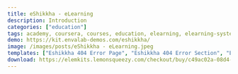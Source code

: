 ```yaml
---
title: eShikkha - eLearning
description: Introduction
categories: ["education"]
tags: academy, coursera, courses, education, elearning, elearning-system, learning, online-education, page builder, school, teaching, training, udemy, university
demo: https://kit.envalab-demos.com/eshikkha/
image: /images/posts/eShikkha - eLearning.jpeg
templates: ["Eshikkha 404 Error Page", "Eshikkha 404 Error Section", "Eshikkha Aboutus Page", "Eshikkha Blog Details Page", "Eshikkha Blog Page", "Eshikkha Blog Posts Section", "Eshikkha Coming Soon Page", "Eshikkha Contactus Page", "Eshikkha Course Details Page", "Eshikkha Course Grid Page", "Eshikkha Courses Categories Section", "Eshikkha Footer Section", "Eshikkha Funfact Section", "Eshikkha Header Section", "Eshikkha Headertop Section", "Eshikkha Hero Section", "Eshikkha Home Banner Section", "Eshikkha Home Page", "Eshikkha Newsletter Section", "Eshikkha Popular Courses Section", "Eshikkha Services Section", "Eshikkha Teachers Page", "Eshikkha Teachers Section", "Eshikkha Testimonial Section", "Eshikkha Upcoming Events Section", "Eshikkha Welcome Section", "Global"]
download: https://elemkits.lemonsqueezy.com/checkout/buy/c49ac02a-08d4-4052-8c05-1e5d268f1284
---
```


